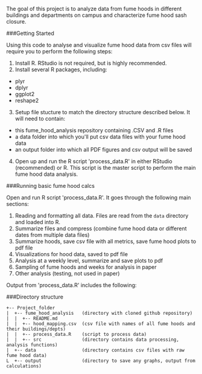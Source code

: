 The goal of this project is to analyze data from fume hoods in different buildings and departments on campus and characterize fume hood sash closure.

###Getting Started

Using this code to analyse and visualize fume hood data from csv files will require you to perform the following steps:

1. Install R. RStudio is not required, but is highly recommended.
2. Install several R packages, including:
  * plyr
  * dplyr
  * ggplot2
  * reshape2
3. Setup file stucture to match the directory structure described below. It will need to contain:
- this fume_hood_analysis repository containing .CSV and .R files
- a data folder into which you'll put csv data files with your fume hood data
- an output folder into which all PDF figures and csv output will be saved
4. Open up and run the R script 'process_data.R' in either RStudio (recommended) or R. This script is the master script to perform the main fume hood data analysis. 

###Running basic fume hood calcs

Open and run R script 'process_data.R'. It goes through the following main sections:

1. Reading and formatting all data. Files are read from the `data` directory and loaded into R.
2. Summarize files and compress (combine fume hood data or different dates from multiple data files)
3. Summarize hoods, save csv file with all metrics, save fume hood plots to pdf file
4. Visualizations for hood data, saved to pdf file
5. Analysis at a weekly level, summarize and save plots to pdf
6. Sampling of fume hoods and weeks for analysis in paper
7. Other analysis (testing, not used in paper)

Output from 'process_data.R' includes the following:



###Directory structure

```
+-- Project_folder
|  +-- fume_hood_analysis   (directory with cloned github repository)
|  |  +-- README.md         
|  |  +-- hood_mapping.csv  (csv file with names of all fume hoods and their buildings/depts)
|  |  +-- process_data.R    (script to process data)
|  |  +-- src               (directory contains data processing, analysis functions)
|  +-- data                 (directory contains csv files with raw fume hood data)
L  +-- output               (directory to save any graphs, output from calculations)
```

